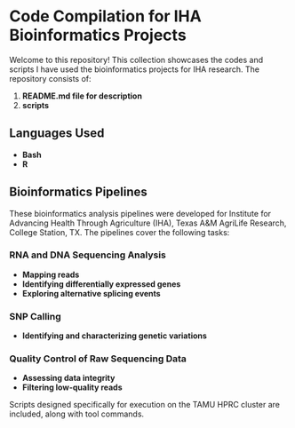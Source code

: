 # Code Compilation for IHA Bioinformatics Projects

Welcome to this repository! This collection showcases the codes and scripts I have used the bioinformatics projects for IHA research. The repository consists of:

1. **README.md file for description**
2. **scripts**

## Languages Used
- **Bash**
- **R**

## Bioinformatics Pipelines

These bioinformatics analysis pipelines were developed for Institute for Advancing Health Through Agriculture (IHA), Texas A&M AgriLife Research, College Station, TX. The pipelines cover the following tasks:

### RNA and DNA Sequencing Analysis
- **Mapping reads**
- **Identifying differentially expressed genes**
- **Exploring alternative splicing events**

### SNP Calling
- **Identifying and characterizing genetic variations**


### Quality Control of Raw Sequencing Data
- **Assessing data integrity**
- **Filtering low-quality reads**

Scripts designed specifically for execution on the TAMU HPRC cluster are included, along with tool commands.
